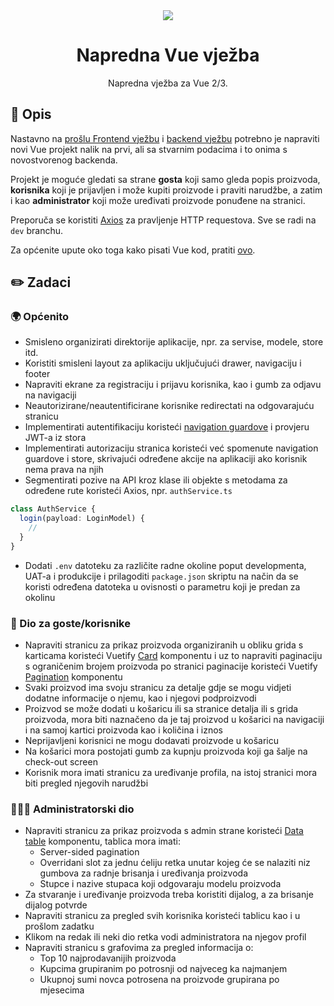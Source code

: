 <div align="center">
  <img src="https://user-images.githubusercontent.com/36193643/206003797-9eb34a63-7690-46e0-9245-72abb06b32a9.png" />
</div>

<h1 align=center>Napredna Vue vježba</h1>
<p align=center>Napredna vježba za Vue 2/3.</p>

## 📑 Opis

Nastavno na [prošlu Frontend vježbu](https://github.com/MatijaNovosel/vue-vjezba) i [backend vježbu](https://github.com/mosurovicdanilo/EKupi.King) potrebno je napraviti novi Vue projekt nalik na prvi, ali sa stvarnim podacima i to onima s novostvorenog backenda.

Projekt je moguće gledati sa strane **gosta** koji samo gleda popis proizvoda, **korisnika** koji je prijavljen i može kupiti proizvode i praviti narudžbe, a zatim i kao **administrator** koji može uređivati proizvode ponuđene na stranici.

Preporuča se koristiti [Axios](https://github.com/axios/axios) za pravljenje HTTP requestova. Sve se radi na `dev` branchu.

Za općenite upute oko toga kako pisati Vue kod, pratiti [ovo](https://github.com/MatijaNovosel/vue-best-practice).

## ✏️ Zadaci

### 🌍 Općenito

- Smisleno organizirati direktorije aplikacije, npr. za servise, modele, store itd.
- Koristiti smisleni layout za aplikaciju uključujući drawer, navigaciju i footer
- Napraviti ekrane za registraciju i prijavu korisnika, kao i gumb za odjavu na navigaciji
- Neautorizirane/neautentificirane korisnike redirectati na odgovarajuću stranicu
- Implementirati autentifikaciju koristeći [navigation guardove](https://router.vuejs.org/guide/advanced/navigation-guards.html) i provjeru JWT-a iz stora
- Implementirati autorizaciju stranica koristeći već spomenute navigation guardove i store, skrivajući određene akcije na aplikaciji ako korisnik nema prava na njih
- Segmentirati pozive na API kroz klase ili objekte s metodama za određene rute koristeći Axios, npr. `authService.ts`

```typescript
class AuthService {
  login(payload: LoginModel) {
    //
  }
}
```
- Dodati `.env` datoteku za različite radne okoline poput developmenta, UAT-a i produkcije i prilagoditi `package.json` skriptu na način da se koristi određena datoteka u ovisnosti o parametru koji je predan za okolinu

### 👤 Dio za goste/korisnike

- Napraviti stranicu za prikaz proizvoda organiziranih u obliku grida s karticama koristeći Vuetify [Card](https://vuetifyjs.com/en/components/cards/) komponentu i uz to napraviti paginaciju s ograničenim brojem proizvoda po stranici paginacije koristeći Vuetify [Pagination](https://vuetifyjs.com/en/components/paginations/) komponentu
- Svaki proizvod ima svoju stranicu za detalje gdje se mogu vidjeti dodatne informacije o njemu, kao i njegovi podproizvodi
- Proizvod se može dodati u košaricu ili sa stranice detalja ili s grida proizvoda, mora biti naznačeno da je taj proizvod u košarici na navigaciji i na samoj kartici proizvoda kao i količina i iznos
- Neprijavljeni korisnici ne mogu dodavati proizvode u košaricu
- Na košarici mora postojati gumb za kupnju proizvoda koji ga šalje na check-out screen
- Korisnik mora imati stranicu za uređivanje profila, na istoj stranici mora biti pregled njegovih narudžbi

### 👮🏽‍♂️ Administratorski dio

- Napraviti stranicu za prikaz proizvoda s admin strane koristeći [Data table](https://vuetifyjs.com/en/components/data-tables/) komponentu, tablica mora imati:
  - Server-sided pagination
  - Overridani slot za jednu ćeliju retka unutar kojeg će se nalaziti niz gumbova za radnje brisanja i uređivanja proizvoda
  - Stupce i nazive stupaca koji odgovaraju modelu proizvoda
- Za stvaranje i uređivanje proizvoda treba koristiti dijalog, a za brisanje dijalog potvrde
- Napraviti stranicu za pregled svih korisnika koristeći tablicu kao i u prošlom zadatku
- Klikom na redak ili neki dio retka vodi administratora na njegov profil
- Napraviti stranicu s grafovima za pregled informacija o:
  - Top 10 najprodavanijih proizvoda
  - Kupcima grupiranim po potrosnji od najveceg ka najmanjem
  - Ukupnoj sumi novca potrosena na proizvode grupirana po mjesecima
